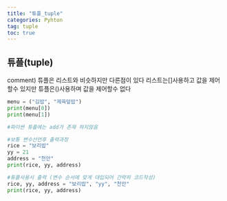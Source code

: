 ```yaml
---
title: "튜플_tuple"
categories: Pyhton
tag: tuple
toc: true
---
```


## 튜플(tuple)

comment)
튜플은 리스트와 비슷하지만 다른점이 있다 리스트는[]사용하고 값을 제어할수 있지만
튜플은()사용하며 값을 제어할수 없다

```python
menu = ("김밥", "제육덮밥")
print(menu[0])
print(menu[1])

#파이썬 튜플에는 add가 존재 하지않음

#보통 변수선언후 출력과정
rice = "보리밥"
yy = 21
address = "천안"
print(rice, yy, address)

#튜플사용시 출력 (변수 순서에 맞게 대입되어 간략히 코드작성)
rice, yy, address = "보리밥", "yy", "천안"
print(rice, yy, address)
```